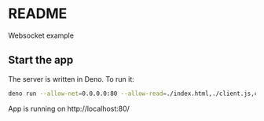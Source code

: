 # README

Websocket example

## Start the app

The server is written in Deno. To run it:

```bash
deno run --allow-net=0.0.0.0:80 --allow-read=./index.html,./client.js,client.css server.js
```

App is running on http://localhost:80/
